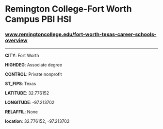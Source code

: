 # Remington College-Fort Worth Campus PBI HSI
### www.remingtoncollege.edu/fort-worth-texas-career-schools-overview
---
**CITY**: Fort Worth

**HIGHDEG**: Associate degree

**CONTROL**: Private nonprofit

**ST_FIPS**: Texas

**LATITUDE**: 32.776152

**LONGITUDE**: -97.213702

**RELAFFIL**: None

**location**: 32.776152, -97.213702
